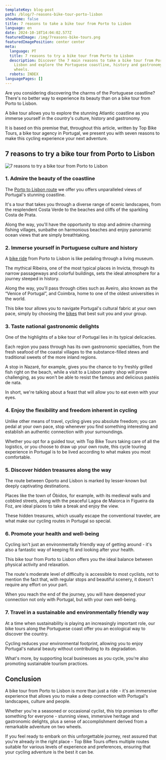 ```yaml
---
templateKey: blog-post
path: /blog/7-reasons-bike-tour-porto-lisbon
showHome: false
title: 7 reasons to take a bike tour from Porto to Lisbon
language: en
date: 2024-10-18T14:04:02.577Z
featuredImage: /img/7reasons-bike-tours.png
featuredImagePosition: center center
meta:
  language: PT
  title: 7 reasons to try a bike tour from Porto to Lisbon
  description: Discover the 7 main reasons to take a bike tour from Porto to
    Lisbon and explore the Portuguese coastline, history and gastronomy on two
    wheels.
  robots: INDEX
languagePages: []
---
```

Are you considering discovering the charms of the Portuguese coastline? There's no better way to experience its beauty than on a bike tour from Porto to Lisbon.

A bike tour allows you to explore the stunning Atlantic coastline as you immerse yourself in the country's culture, history and gastronomy.

It is based on this premise that, throughout this article, written by Top Bike Tours, a bike tour agency in Portugal, we present you with seven reasons to make this cycling experience your next adventure.

## 7 reasons to try a bike tour from Porto to Lisbon

![7 reasons to try a bike tour from Porto to Lisbon](/img/7reasons-bike-tours.png "7 reasons to try a bike tour from Porto to Lisbon")

### 1. Admire the beauty of the coastline

The [Porto to Lisbon route](https://topbiketoursportugal.com/porto-lisboa-bike-tour/) we offer you offers unparalleled views of Portugal's stunning coastline.

It's a tour that takes you through a diverse range of scenic landscapes, from the resplendent Costa Verde to the beaches and cliffs of the sparkling Costa de Prata.

Along the way, you'll have the opportunity to stop and admire charming fishing villages, sunbathe on harmonious beaches and enjoy panoramic ocean views that are simply breathtaking.

### 2. Immerse yourself in Portuguese culture and history

A [bike ride](https://topbiketoursportugal.com/) from Porto to Lisbon is like pedaling through a living museum.

The mythical Ribeira, one of the most typical places in Invicta, through its narrow passageways and colorful buildings, sets the ideal atmosphere for a journey steeped in history.

Along the way, you'll pass through cities such as Aveiro, also known as the “Venice of Portugal”, and Coimbra, home to one of the oldest universities in the world.

This bike tour allows you to navigate Portugal's cultural fabric at your own pace, simply by choosing the [bikes](https://topbiketoursportugal.com/) that best suit you and your group.

### 3. Taste national gastronomic delights

One of the highlights of a bike tour of Portugal lies in its typical delicacies.

Each region you pass through has its own gastronomic specialties, from the fresh seafood of the coastal villages to the substance-filled stews and traditional sweets of the more inland regions.

A stop in Nazaré, for example, gives you the chance to try freshly grilled fish right on the beach, while a visit to a Lisbon pastry shop will prove challenging, as you won't be able to resist the famous and delicious pastéis de nata.

In short, we're talking about a feast that will allow you to eat even with your eyes.

### 4. Enjoy the flexibility and freedom inherent in cycling

Unlike other means of travel, cycling gives you absolute freedom; you can pedal at your own pace, stop whenever you find something interesting and establish an authentic connection with your surroundings.

Whether you opt for a guided tour, with Top Bike Tours taking care of all the logistics, or you choose to draw up your own route, this cycle touring experience in Portugal is to be lived according to what makes you most comfortable.

### 5. Discover hidden treasures along the way

The route between Oporto and Lisbon is marked by lesser-known but deeply captivating destinations.

Places like the town of Óbidos, for example, with its medieval walls and cobbled streets, along with the peaceful Lagoa de Maiorca in Figueira da Foz, are ideal places to take a break and enjoy the view.

These hidden treasures, which usually escape the conventional traveler, are what make our cycling routes in Portugal so special.

### 6. Promote your health and well-being

Cycling isn't just an environmentally friendly way of getting around - it's also a fantastic way of keeping fit and looking after your health.

This bike tour from Porto to Lisbon offers you the ideal balance between physical activity and relaxation.

The route's moderate level of difficulty is accessible to most cyclists, not to mention the fact that, with regular stops and beautiful scenery, it doesn't require any effort on your part.

When you reach the end of the journey, you will have deepened your connection not only with Portugal, but with your own well-being.

### 7. Travel in a sustainable and environmentally friendly way

At a time when sustainability is playing an increasingly important role, our bike tours along the Portuguese coast offer you an ecological way to discover the country.

Cycling reduces your environmental footprint, allowing you to enjoy Portugal's natural beauty without contributing to its degradation.

What's more, by supporting local businesses as you cycle, you're also promoting sustainable tourism practices.

## Conclusion

A bike tour from Porto to Lisbon is more than just a ride - it's an immersive experience that allows you to make a deep connection with Portugal's landscapes, culture and people.

Whether you're a seasoned or occasional cyclist, this trip promises to offer something for everyone - stunning views, immersive heritage and gastronomic delights, plus a sense of accomplishment derived from a remarkable adventure on two wheels.

If you feel ready to embark on this unforgettable journey, rest assured that you're already in the right place - Top Bike Tours offers multiple routes suitable for various levels of experience and preferences, ensuring that your cycling adventure is the best it can be.